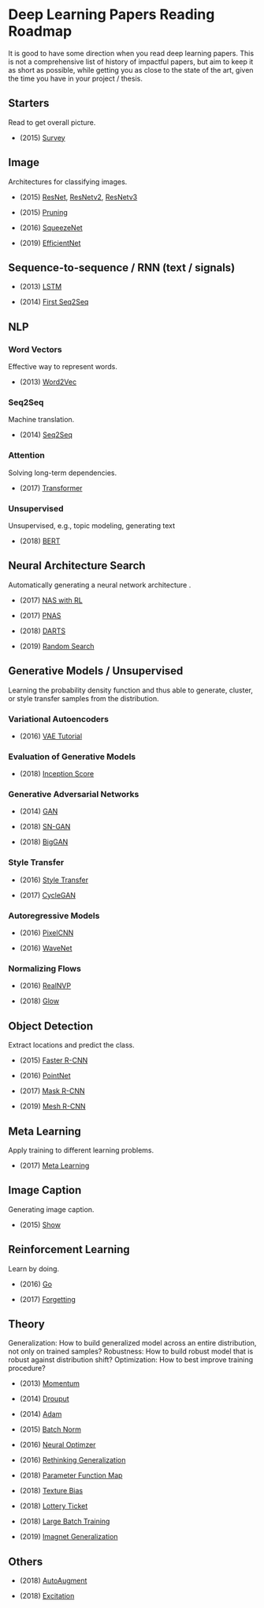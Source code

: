 # Deep Learning Papers Reading Roadmap

It is good to have some direction when you read deep learning papers.  This is not a comprehensive list of history of impactful papers, but aim to keep it as short as possible, while getting you as close to the state of the art, given the time you have in your project / thesis.

## Starters

Read to get overall picture.

- (2015) [Survey](http://www.cs.toronto.edu/~hinton/absps/NatureDeepReview.pdf)

## Image

Architectures for classifying images.

- (2015) [ResNet](https://arxiv.org/pdf/1512.03385.pdf), [ResNetv2](https://arxiv.org/abs/1603.05027), [ResNetv3](https://arxiv.org/abs/1611.05431)

- (2015) [Pruning](https://arxiv.org/abs/1510.00149)

- (2016) [SqueezeNet](https://arxiv.org/abs/1602.07360)

- (2019) [EfficientNet](https://arxiv.org/abs/1905.11946)


## Sequence-to-sequence / RNN (text / signals)

- (2013) [LSTM](http://arxiv.org/pdf/1308.0850)

- (2014) [First Seq2Seq](http://arxiv.org/pdf/1406.1078)


## NLP

### Word Vectors

Effective way to represent words.

- (2013) [Word2Vec](https://arxiv.org/abs/1610.02357)

### Seq2Seq

Machine translation.

- (2014) [Seq2Seq](https://arxiv.org/pdf/1409.3215.pdf)

### Attention

Solving long-term dependencies.

- (2017) [Transformer](https://arxiv.org/abs/1706.03762)

### Unsupervised

Unsupervised, e.g., topic modeling, generating text

- (2018) [BERT](https://arxiv.org/abs/1810.04805)


## Neural Architecture Search

Automatically generating a neural network architecture .

- (2017) [NAS with RL](https://arxiv.org/abs/1611.01578)

- (2017) [PNAS](https://arxiv.org/abs/1712.00559)

- (2018) [DARTS](https://arxiv.org/abs/1806.09055)

- (2019) [Random Search](https://arxiv.org/abs/1902.07638)

## Generative Models / Unsupervised

Learning the probability density function and thus able to generate, cluster, or style transfer samples from the distribution.

### Variational Autoencoders

- (2016) [VAE Tutorial](https://arxiv.org/abs/1606.05908)

### Evaluation of Generative Models

- (2018) [Inception Score](https://arxiv.org/abs/1801.01973)

### Generative Adversarial Networks

- (2014) [GAN](https://arxiv.org/abs/1406.2661)

- (2018) [SN-GAN](https://openreview.net/pdf?id=B1QRgziT-)

- (2018) [BigGAN](https://arxiv.org/abs/1809.11096)

### Style Transfer

- (2016) [Style Transfer](https://www.cv-foundation.org/openaccess/content_cvpr_2016/papers/Gatys_Image_Style_Transfer_CVPR_2016_paper.pdf)

- (2017) [CycleGAN](https://arxiv.org/abs/1703.10593)

### Autoregressive Models

- (2016) [PixelCNN](https://arxiv.org/abs/1606.05328)

- (2016) [WaveNet](https://arxiv.org/abs/1609.03499)

### Normalizing Flows

- (2016) [RealNVP](https://arxiv.org/abs/1605.08803)

- (2018) [Glow](https://arxiv.org/abs/1807.03039)

## Object Detection

Extract locations and predict the class.

- (2015) [Faster R-CNN](https://arxiv.org/abs/1506.01497)

- (2016) [PointNet](https://arxiv.org/abs/1612.00593)

- (2017) [Mask R-CNN](https://arxiv.org/abs/1703.06870)

- (2019) [Mesh R-CNN](https://arxiv.org/abs/1906.02739)

## Meta Learning

Apply training to different learning problems.

- (2017) [Meta Learning](https://arxiv.org/abs/1703.03400)

## Image Caption

Generating image caption.

- (2015) [Show](https://arxiv.org/pdf/1502.03044v3.pdf)

## Reinforcement Learning

Learn by doing.

- (2016) [Go](https://www.nature.com/articles/nature16961)

- (2017) [Forgetting](https://www.pnas.org/content/114/13/3521.short)

## Theory

Generalization: How to build generalized model across an entire distribution, not only on trained samples?
Robustness: How to build robust model that is robust against distribution shift?
Optimization: How to best improve training procedure?

- (2013) [Momentum](http://www.jmlr.org/proceedings/papers/v28/sutskever13.pdf)

- (2014) [Drouput](http://jmlr.org/papers/v15/srivastava14a.html)

- (2014) [Adam](https://arxiv.org/abs/1412.6980)

- (2015) [Batch Norm](https://arxiv.org/abs/1502.03167)

- (2016) [Neural Optimzer](https://arxiv.org/pdf/1606.04474)

- (2016) [Rethinking Generalization](https://arxiv.org/abs/1611.03530)

- (2018) [Parameter Function Map](https://arxiv.org/abs/1805.08522)

- (2018) [Texture Bias](https://arxiv.org/abs/1811.12231)

- (2018) [Lottery Ticket](https://arxiv.org/abs/1803.03635)

- (2018) [Large Batch Training](https://arxiv.org/abs/1902.10811)

- (2019) [Imagnet Generalization](https://arxiv.org/abs/1902.10811)

## Others

- (2018) [AutoAugment](https://arxiv.org/abs/1805.09501)

- (2018) [Excitation](https://arxiv.org/abs/1709.01507v4)
